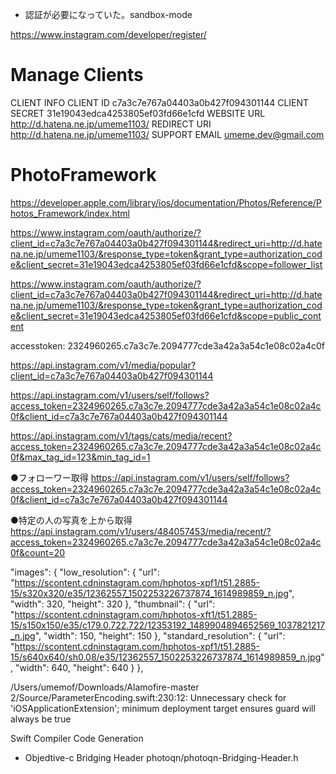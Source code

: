 * 認証が必要になっていた。sandbox-mode



https://www.instagram.com/developer/register/

# Manage Clients
CLIENT INFO
CLIENT ID	c7a3c7e767a04403a0b427f094301144
CLIENT SECRET	31e19043edca4253805ef03fd66e1cfd
WEBSITE URL	http://d.hatena.ne.jp/umeme1103/
REDIRECT URI	http://d.hatena.ne.jp/umeme1103/
SUPPORT EMAIL	umeme.dev@gmail.com

# PhotoFramework
https://developer.apple.com/library/ios/documentation/Photos/Reference/Photos_Framework/index.html


https://www.instagram.com/oauth/authorize/?client_id=c7a3c7e767a04403a0b427f094301144&redirect_uri=http://d.hatena.ne.jp/umeme1103/&response_type=token&grant_type=authorization_code&client_secret=31e19043edca4253805ef03fd66e1cfd&scope=follower_list

https://www.instagram.com/oauth/authorize/?client_id=c7a3c7e767a04403a0b427f094301144&redirect_uri=http://d.hatena.ne.jp/umeme1103/&response_type=token&grant_type=authorization_code&client_secret=31e19043edca4253805ef03fd66e1cfd&scope=public_content


accesstoken: 2324960265.c7a3c7e.2094777cde3a42a3a54c1e08c02a4c0f

https://api.instagram.com/v1/media/popular?client_id=c7a3c7e767a04403a0b427f094301144

https://api.instagram.com/v1/users/self/follows?access_token=2324960265.c7a3c7e.2094777cde3a42a3a54c1e08c02a4c0f&client_id=c7a3c7e767a04403a0b427f094301144

https://api.instagram.com/v1/tags/cats/media/recent?access_token=2324960265.c7a3c7e.2094777cde3a42a3a54c1e08c02a4c0f&max_tag_id=123&min_tag_id=1


●フォローワー取得
https://api.instagram.com/v1/users/self/follows?access_token=2324960265.c7a3c7e.2094777cde3a42a3a54c1e08c02a4c0f&client_id=c7a3c7e767a04403a0b427f094301144

●特定の人の写真を上から取得
https://api.instagram.com/v1/users/484057453/media/recent/?access_token=2324960265.c7a3c7e.2094777cde3a42a3a54c1e08c02a4c0f&count=20



"images": {
  "low_resolution": {
    "url": "https://scontent.cdninstagram.com/hphotos-xpf1/t51.2885-15/s320x320/e35/12362557_1502253226737874_1614989859_n.jpg",
    "width": 320,
    "height": 320
  },
  "thumbnail": {
    "url": "https://scontent.cdninstagram.com/hphotos-xft1/t51.2885-15/s150x150/e35/c179.0.722.722/12353192_1489904894652569_1037821217_n.jpg",
    "width": 150,
    "height": 150
  },
  "standard_resolution": {
    "url": "https://scontent.cdninstagram.com/hphotos-xpf1/t51.2885-15/s640x640/sh0.08/e35/12362557_1502253226737874_1614989859_n.jpg",
    "width": 640,
    "height": 640
  }
},

/Users/umemof/Downloads/Alamofire-master 2/Source/ParameterEncoding.swift:230:12:
Unnecessary check for 'iOSApplicationExtension'; minimum deployment target ensures guard will always be true

Swift Compiler  Code Generation
 - Objedtive-c Bridging Header
photoqn/photoqn-Bridging-Header.h
